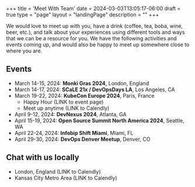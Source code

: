 +++
title = 'Meet With Team'
date = 2024-03-03T13:05:17-06:00
draft = true
type = "page"
layout = "landingPage"
description = ""
+++

We would love to meet up with you, have a drink (coffee, tea, boba, wine, beer, etc.), and talk about your experiences using different tools and ways that we can be a resource for you. We have the following activities and events coming up, and would also be happy to meet up somewhere close to where you are.

## Events

- March 14-15, 2024: **Monki Gras 2024**, London, England
- March 14-17, 2024: **SCaLE 21x / DevOpsDays LA**, Los Angeles, CA
- March 19-22, 2024: **KubeCon Europe 2024**, Paris, France
  - Happy Hour (LINK to event page)
  - Meet up anytime (LINK to Calendly)
- April 9-12, 2024: **DevNexus 2024**, Atlanta, GA
- April 15-19, 2024: **Open Source Summit North America 2024**, Seattle, WA
- April 22-24, 2024: **Infobip Shift Miami**, Miami, FL
- April 29-30, 2024: **DevOps Denver Meetup**, Denver, CO

## Chat with us locally

- London, England (LINK to Calendly)
- Kansas City Metro Area (LINK to Calendly)

